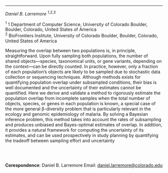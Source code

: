 ***
*Daniel B. Larremore* <sup>1,2,3</sup>

<sup>1</sup> 1 Department of Computer Science, University of Colorado Boulder, Boulder, Colorado, United States of
America
<br />
<sup>2</sup> BioFrontiers Institute, University of Colorado Boulder, Boulder, Colorado, United States of
America
<br />


Measuring the overlap between two populations is, in principle, straightforward. Upon fully
sampling both populations, the number of shared objects—species, taxonomical units, or
gene variants, depending on the context—can be directly counted. In practice, however,
only a fraction of each population’s objects are likely to be sampled due to stochastic data
collection or sequencing techniques. Although methods exists for quantifying population
overlap under subsampled conditions, their bias is well documented and the uncertainty of
their estimates cannot be quantified. Here we derive and validate a method to rigorously
estimate the population overlap from incomplete samples when the total number of objects,
species, or genes in each population is known, a special case of the more general β-diversity problem that is particularly relevant in the ecology and genomic epidemiology of malaria.
By solving a Bayesian inference problem, this method takes into account the rates of subsampling and produces unbiased and Bayes-optimal estimates of overlap. In addition, it provides a natural framework for computing the uncertainty of its estimates, and can be used
prospectively in study planning by quantifying the tradeoff between sampling effort and
uncertainty

<br />
<br />



**Corespondence**: Daniel B. Larremore
Email: daniel.larremore@colorado.edu